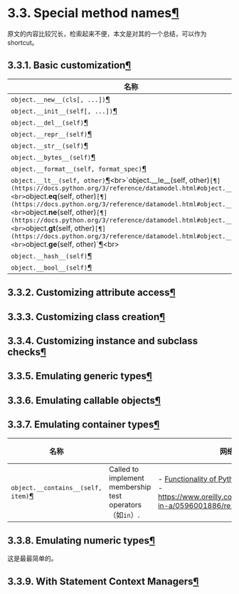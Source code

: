 # 3.3. Special method names[¶](https://docs.python.org/3/reference/datamodel.html#special-method-names)

原文的内容比较冗长，检索起来不便，本文是对其的一个总结，可以作为shortcut。

## 3.3.1. Basic customization[¶](https://docs.python.org/3/reference/datamodel.html#basic-customization)

| 名称                                                         |      |
| ------------------------------------------------------------ | ---- |
| `object.__new__(cls[, ...])`[¶](https://docs.python.org/3/reference/datamodel.html#object.__new__) |      |
| `object.__init__(self[, ...])`[¶](https://docs.python.org/3/reference/datamodel.html#object.__init__) |      |
| `object.__del__(self)`[¶](https://docs.python.org/3/reference/datamodel.html#object.__del__) |      |
| `object.__repr__(self)`[¶](https://docs.python.org/3/reference/datamodel.html#object.__repr__) |      |
| `object.__str__(self)`[¶](https://docs.python.org/3/reference/datamodel.html#object.__str__) |      |
| `object.__bytes__(self)`[¶](https://docs.python.org/3/reference/datamodel.html#object.__bytes__) |      |
| `object.__format__(self, format_spec)`[¶](https://docs.python.org/3/reference/datamodel.html#object.__format__) |      |
| `object.__lt__(self, other)`[¶](https://docs.python.org/3/reference/datamodel.html#object.__lt__)<br>`object.__le__(self, other)`[¶](https://docs.python.org/3/reference/datamodel.html#object.__le__)<br>`object.__eq__(self, other)`[¶](https://docs.python.org/3/reference/datamodel.html#object.__eq__)<br>`object.__ne__(self, other)`[¶](https://docs.python.org/3/reference/datamodel.html#object.__ne__)<br>`object.__gt__(self, other)`[¶](https://docs.python.org/3/reference/datamodel.html#object.__gt__)<br>`object.__ge__(self, other)`[¶](https://docs.python.org/3/reference/datamodel.html#object.__ge__)<br> |      |
| `object.__hash__(self)`[¶](https://docs.python.org/3/reference/datamodel.html#object.__hash__) |      |
| `object.__bool__(self)`[¶](https://docs.python.org/3/reference/datamodel.html#object.__bool__) |      |



## 3.3.2. Customizing attribute access[¶](https://docs.python.org/3/reference/datamodel.html#customizing-attribute-access)



## 3.3.3. Customizing class creation[¶](https://docs.python.org/3/reference/datamodel.html#customizing-class-creation)



## 3.3.4. Customizing instance and subclass checks[¶](https://docs.python.org/3/reference/datamodel.html#customizing-instance-and-subclass-checks)



## 3.3.5. Emulating generic types[¶](https://docs.python.org/3/reference/datamodel.html#emulating-generic-types)



## 3.3.6. Emulating callable objects[¶](https://docs.python.org/3/reference/datamodel.html#emulating-callable-objects)



## 3.3.7. Emulating container types[¶](https://docs.python.org/3/reference/datamodel.html#emulating-container-types)

| 名称                                                         |                                                          | 网络资源                                                     | 例子 |
| ------------------------------------------------------------ | -------------------------------------------------------- | ------------------------------------------------------------ | ---- |
| `object.__contains__(self, item)`[¶](https://docs.python.org/3/reference/datamodel.html#object.__contains__) | Called to implement membership test operators（如`in`）. | - [Functionality of Python `in` vs. `__contains__`](https://stackoverflow.com/questions/38542543/functionality-of-python-in-vs-contains) <br>- https://www.oreilly.com/library/view/python-in-a/0596001886/re16.html |      |



## 3.3.8. Emulating numeric types[¶](https://docs.python.org/3/reference/datamodel.html#emulating-numeric-types)

这是最最简单的。



## 3.3.9. With Statement Context Managers[¶](https://docs.python.org/3/reference/datamodel.html#with-statement-context-managers)